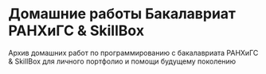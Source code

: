 # Домашние работы Бакалавриат РАНХиГС & SkillBox

Архив домашних работ по программированию с бакалавриата РАНХиГС & SkillBox для личного портфолио и помощи будущему поколению 
